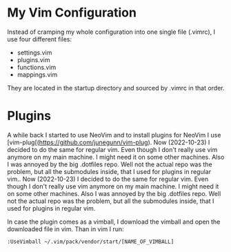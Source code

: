 # My Vim Configuration

Instead of cramping my whole configuration into one single file (.vimrc), I use
four different files:

- settings.vim
- plugins.vim
- functions.vim
- mappings.vim

They are located in the startup directory and sourced by .vimrc in that order.


# Plugins

A while back I started to use NeoVim and to install plugins for NeoVim I use
[vim-plug[(https://github.com/junegunn/vim-plug). Now (2022-10-23) I decided to
do the same for regular vim. Even though I don't really use vim anymore on my
main machine. I might need it on some other machines. Also I was annoyed by the
big .dotfiles repo. Well not the actual repo was the problem, but all the
submodules inside, that I used for plugins in regular vim.. Now (2022-10-23) I
decided to do the same for regular vim. Even though I don't really use vim
anymore on my main machine. I might need it on some other machines. Also I was
annoyed by the big .dotfiles repo. Well not the actual repo was the problem,
but all the submodules inside, that I used for plugins in regular vim.

In case the plugin comes as a vimball, I download the vimball and open the
downloaded file in vim. Than in vim I run:

```
:UseVimball ~/.vim/pack/vendor/start/[NAME_OF_VIMBALL]
```

